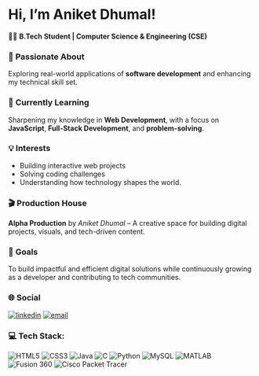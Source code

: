 
# Hi, I’m Aniket Dhumal!

👨‍💻 **B.Tech Student | Computer Science & Engineering (CSE)**  
### 👀 **Passionate About**  
Exploring real-world applications of **software development** and enhancing my technical skill set.
### 🌱 **Currently Learning**  
Sharpening my knowledge in **Web Development**, with a focus on **JavaScript**, **Full-Stack Development**, and **problem-solving**.
### 💡 **Interests**  
- Building interactive web projects  
- Solving coding challenges  
- Understanding how technology shapes the world.
 ### 🎬 Production House  
**Alpha Production** by *Aniket Dhumal* – A creative space for building digital projects, visuals, and tech-driven content.
 
### 🎯 **Goals**  
To build impactful and efficient digital solutions while continuously growing as a developer and contributing to tech communities.

### 🌐 **Social**  
<p align="left">
<a href="https://www.linkedin.com/in/aniket-dhumal-12a802274/" target="_blank"><img src="https://img.shields.io/badge/LinkedIn-blue?logo=linkedin" alt="linkedin" /></a>
<a href="mailto:123.aniketdhumal@fmail.com" target="_blank"><img src="https://img.shields.io/badge/Email-D14836?style=flat&logo=gmail&logoColor=white" alt="email" /></a>
</p>



### 💻 **Tech Stack:**  
![HTML5](https://img.shields.io/badge/html5-%23E34F26.svg?style=plastic&logo=html5&logoColor=white) ![CSS3](https://img.shields.io/badge/css3-%231572B6.svg?style=plastic&logo=css3&logoColor=white)  ![Java](https://img.shields.io/badge/java-%23ED8B00.svg?style=plastic&logo=openjdk&logoColor=white)  ![C](https://img.shields.io/badge/c-%2300599C.svg?style=plastic&logo=c&logoColor=white)   ![Python](https://img.shields.io/badge/python-3670A0?style=plastic&logo=python&logoColor=ffdd54)  ![MySQL](https://img.shields.io/badge/mysql-4479A1.svg?style=plastic&logo=mysql&logoColor=white)  ![MATLAB](https://img.shields.io/badge/MATLAB-orange?style=plastic&logo=Mathworks&logoColor=white)   ![Fusion 360](https://img.shields.io/badge/Fusion%20360-EDB732?style=plastic&logo=autodesk&logoColor=black)  ![Cisco Packet Tracer](https://img.shields.io/badge/Cisco%20Packet%20Tracer-1BA0D7?style=plastic&logo=cisco&logoColor=white)
